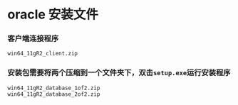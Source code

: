 # oracle 安装文件

### 客户端连接程序
```angular2html
win64_11gR2_client.zip
```

### 安装包需要将两个压缩到一个文件夹下，双击`setup.exe`运行安装程序
```angular2html
win64_11gR2_database_1of2.zip
win64_11gR2_database_2of2.zip
```
